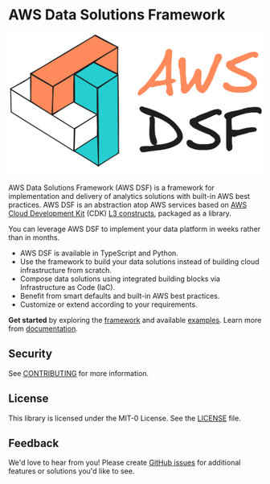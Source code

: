 # AWS Data Solutions Framework

![ADSF logo](website/static/img/adsf-logo-light.png)

AWS Data Solutions Framework (AWS DSF) is a framework for implementation and delivery of analytics solutions with built-in AWS best practices. AWS DSF is an abstraction atop AWS services based on [AWS Cloud Development Kit](https://aws.amazon.com/cdk/) (CDK) [L3 constructs](https://docs.aws.amazon.com/cdk/v2/guide/constructs.html), packaged as a library.

You can leverage AWS DSF to implement your data platform in weeks rather than in months.

- AWS DSF is available in TypeScript and Python.
- Use the framework to build your data solutions instead of building cloud infrastructure from scratch.
- Compose data solutions using integrated building blocks via Infrastructure as Code (IaC).
- Benefit from smart defaults and built-in AWS best practices.
- Customize or extend according to your requirements.

**Get started** by exploring the [framework](./framework/) and available [examples](./examples/). Learn more from [documentation](https://awslabs.github.io/aws-data-solutions-framework/). 

## Security
See [CONTRIBUTING](CONTRIBUTING.md#security-issue-notifications) for more information.

## License
This library is licensed under the MIT-0 License. See the [LICENSE](LICENSE) file.

## Feedback
We'd love to hear from you! Please create [GitHub issues](https://github.com/awslabs/aws-data-solutions-framework/issues) for additional features or solutions you'd like to see.
